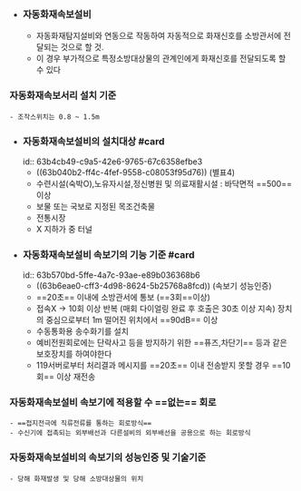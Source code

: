 - ### 자동화재속보설비
	- 자동화재탐지설비와 연동으로 작동하여 자동적으로 화재신호를 소방관서에 전달되는 것으로 할 것.
	- 이 경우 부가적으로 특정소방대상물의 관계인에게 화재신호를 전달되도록 할 수 있다
### 자동화재속보서리 설치 기준
	- 조작스위치는 0.8 ~ 1.5m
- ### 자동화재속보설비의 설치대상 #card
  id:: 63b4cb49-c9a5-42e6-9765-67c6358efbe3
	- ((63b040b2-ff4c-4fef-9558-c08053f95d76)) (별표4)
	- 수련시설(숙박O),노유자시설,정신병원 및 의료재활시설 : 바닥면적 ==500== 이상
	- 보물 또는 국보로 지정된 목조건축물
	- 전통시장
	- X 지하가 중 터널
- ### 자동화재속보설비 속보기의 기능 기준 #card
  id:: 63b570bd-5ffe-4a7c-93ae-e89b036368b6
	- ((63b6eae0-cff3-4d98-8624-5b25768a8fcd)) (속보기 성능인증)
	- ==20초== 이내에 소방관서에 통보 (==3회==이상)
	- 접속X -> 10회 이상 반복 (매회 다이얼링 완료 후 호출은 30초 이상 지속) 장치의 중심으로부터 1m 떨어진 위치에서 ==90dB== 이상
	- 수동통화용 송수화기를 설치
	- 예비전원회로에는 단락사고 등을 방지하기 위한 ==퓨즈,차단기== 등과 같은 보호장치를 하여야한다
	- 119서버로부터 처리결과 메시지를 ==20초== 이내 전송받지 못할 경우 ==10회== 이상 재전송
### 자동화재속보설비 속보기에 적용할 수 ==없는== 회로
	- ==접지전극에 직류전류를 통하는 회로방식==
	- 수신기에 접촉되는 외부배선과 다른설비의 외부배선을 공용으로 하는 회로방식
### 자동화재속보설비의 속보기의 성능인증 및 기술기준
	- 당해 화재발생 및 당해 소방대상물의 위치